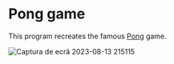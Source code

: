 # Pong game
This program recreates the famous [Pong](https://en.wikipedia.org/wiki/Pong) game.    

   ![Captura de ecrã 2023-08-13 215115](https://github.com/damachad/Python_exercises/assets/128734978/56f0c10f-dfc3-468e-b6df-839e9ba700f1)
